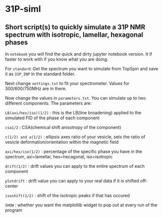 # 31P-siml
## Short script(s) to quickly simulate a 31P NMR spectrum with isotropic, lamellar, hexagonal phases

In ```notebook``` you will find the quick and dirty jupyter notebook version. It if faster to work with if you know what you are doing.


For ```standard```:
Get the spectrum you want to simulate from TopSpin and save it as ```31P_INP``` in the standard folder.


Next change ```settings.txt``` to fit your spectrometer. Values for 300/600/750MHz are in there.

Now change the values in ```parameters.txt```. You can simulate up to two different components.
The parameters are:


`LB(axi/hex/iso)(1/2)`  :  this is the LB(line broadening) applied to the simulated FID of the phase of each component

`csa1/2`  :  CSA(chemical shift anisotropy of the component)

`c(1/2) and a(1/2)`  :  ellipsis axes ratio of your vesicle, sets the ratio of vesicle deformation/orientation within the magnetic field

`axi/hex/iso(1/2)`  :  percentage of the specific phase you have in the spectrum, axi=lamellar, hex=hecagonal, iso=isotropic

`drift(1/2)` :  drift values you can apply to the entire spectrum of each component

`plotdrift` :  drift value you can apply to your real data if it is shifted off-center

`isoshift(1/2)`  :  shift of the isotropic peaks if that has occured

`SHOW`  :  whether you want the matplotlib widget to pop out at every run of the program
